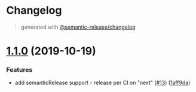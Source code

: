 # Changelog
> generated with [@semantic-release/changelog](https://github.com/semantic-release/changelog)

# [1.1.0](https://github.com/viewar/viewar-template-react/compare/v1.0.0...v1.1.0) (2019-10-19)


### Features

* add semanticRelease support - release per CI on "next" ([#13](https://github.com/viewar/viewar-template-react/issues/13)) ([1aff9da](https://github.com/viewar/viewar-template-react/commit/1aff9da5f4f3e0aa6102ea39d4ff4b90ef4c1786))
